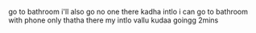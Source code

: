 go to bathroom i'll also go no one there kadha intlo i can go to bathroom with phone only thatha there
my intlo vallu kudaa goingg 2mins
